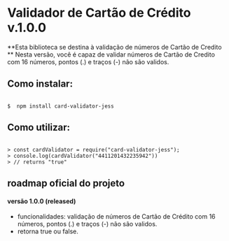 # Validador de Cartão de Crédito v.1.0.0

**Esta biblioteca se destina à validação de números de Cartão de Credito **
Nesta versão, você é capaz de validar números de Cartão de Credito com 16 números, pontos (.) e traços (-) não são validos.

## Como instalar:

```shell

$  npm install card-validator-jess

```

## Como utilizar:

```node

> const cardValidator = require("card-validator-jess");
> console.log(cardValidator("4411201432235942"))
> // returns "true"

```

## roadmap oficial do projeto

#### versão 1.0.0 (released)
- funcionalidades: validação de números de Cartão de Crédito com 16 números, pontos (.) e traços (-) não são validos.
- retorna true ou false.
